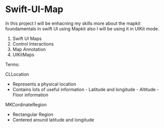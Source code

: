 # Swift-UI-Map

In this project I will be enhacning my skills more  about the mapkit foundamentals in swift UI using Mapkit also I will be using it in UIKit mode.

1. Swift UI Maps 
2. Control Interactions
3. Map Annotation
4. UIKitMaps

Terms: 

CLLocation
- Represents a physical location 
- Contains lots of useful information 
         - Latitude and longitude
         - Altitude 
         - Floor information 


MKCordinateRegion 
- Rectangular Region 
- Centered around latitude and longitude

